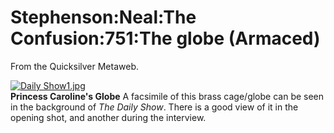 
# Stephenson:Neal:The Confusion:751:The globe (Armaced)

From the Quicksilver Metaweb.

[![Daily Show1.jpg](/web/20060725222646im_/http://www.metaweb.com/wiki/upload/8/83/Daily_Show1.jpg)](daily-show1-jpg)  
**Princess Caroline's Globe**
A facsimile of this brass cage/globe can be seen in the background of *The Daily Show*. There is a good view of it in the opening shot, and another during the interview.
